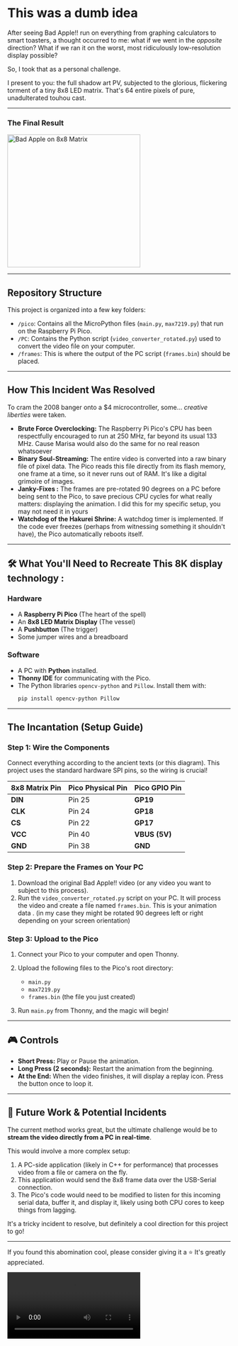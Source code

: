 # This was a dumb idea 

After seeing Bad Apple!! run on everything from graphing calculators to smart toasters, a thought occurred to me: what if we went in the *opposite* direction? What if we ran it on the worst, most ridiculously low-resolution display possible?

So, I took that as a personal challenge.

I present to you: the full shadow art PV, subjected to the glorious, flickering torment of a tiny 8x8 LED matrix. That's 64 entire pixels of pure, unadulterated touhou cast.

---

### The Final Result

<img src="apple_bad.gif" alt="Bad Apple on 8x8 Matrix" width="300"/>

---
## Repository Structure

This project is organized into a few key folders:

* `/pico`: Contains all the MicroPython files (`main.py`, `max7219.py`) that run on the Raspberry Pi Pico.
* `/PC`: Contains the Python script (`video_converter_rotated.py`) used to convert the video file on your computer.
* `/frames`: This is where the output of the PC script (`frames.bin`) should be placed.

---

## How This Incident Was Resolved

To cram the 2008 banger onto a $4 microcontroller, some... *creative liberties* were taken.

* **Brute Force Overclocking:** The Raspberry Pi Pico's CPU has been respectfully encouraged to run at 250 MHz, far beyond its usual 133 MHz. Cause Marisa would also do the same for no real reason whatsoever
* **Binary Soul-Streaming:** The entire video is converted into a raw binary file of pixel data. The Pico reads this file directly from its flash memory, one frame at a time, so it never runs out of RAM. It's like a digital grimoire of images.
* **Janky-Fixes :** The frames are pre-rotated 90 degrees on a PC before being sent to the Pico, to save precious CPU cycles for what really matters: displaying the animation. I did this for my specific setup, you may not need it in yours 
* **Watchdog of the Hakurei Shrine:** A watchdog timer is implemented. If the code ever freezes (perhaps from witnessing something it shouldn't have), the Pico automatically reboots itself.
---

## 🛠️ What You'll Need to Recreate This 8K display technology : 

### Hardware
* A **Raspberry Pi Pico** (The heart of the spell)
* An **8x8 LED Matrix Display** (The vessel)
* A **Pushbutton** (The trigger)
* Some jumper wires and a breadboard

### Software
* A PC with **Python** installed.
* **Thonny IDE** for communicating with the Pico.
* The Python libraries `opencv-python` and `Pillow`. Install them with:
    ```bash
    pip install opencv-python Pillow
    ```

---

## The Incantation (Setup Guide)

### Step 1: Wire the Components

Connect everything according to the ancient texts (or this diagram). This project uses the standard hardware SPI pins, so the wiring is crucial!

| 8x8 Matrix Pin | Pico Physical Pin | Pico GPIO Pin |
| :--- | :--- | :--- |
| **DIN** | Pin 25 | **GP19** |
| **CLK** | Pin 24 | **GP18** |
| **CS** | Pin 22 | **GP17** |
| **VCC** | Pin 40 | **VBUS (5V)** |
| **GND** | Pin 38 | **GND** |

### Step 2: Prepare the Frames on Your PC

1.  Download the original Bad Apple!! video (or any video you want to subject to this process).
2.  Run the `video_converter_rotated.py` script on your PC. It will process the video and create a file named `frames.bin`. This is your animation data . (in my case they might be rotated 90 degrees left or right depending on your screen orientation)

### Step 3: Upload to the Pico

1.  Connect your Pico to your computer and open Thonny.
2.  Upload the following files to the Pico's root directory:
    * `main.py`
    * `max7219.py`
    * `frames.bin` (the file you just created)

3.  Run `main.py` from Thonny, and the magic will begin!

---

## 🎮 Controls

* **Short Press:** Play or Pause the animation.
* **Long Press (2 seconds):** Restart the animation from the beginning.
* **At the End:** When the video finishes, it will display a replay icon. Press the button once to loop it.

---

## 🌟 Future Work & Potential Incidents

The current method works great, but the ultimate challenge would be to **stream the video directly from a PC in real-time**.

This would involve a more complex setup:
1.  A PC-side application (likely in C++ for performance) that processes video from a file or camera on the fly.
2.  This application would send the 8x8 frame data over the USB-Serial connection.
3.  The Pico's code would need to be modified to listen for this incoming serial data, buffer it, and display it, likely using both CPU cores to keep things from lagging.

It's a tricky incident to resolve, but definitely a cool direction for this project to go!

---

If you found this abomination cool, please consider giving it a ⭐ It's greatly appreciated. 

<video src="bad_apple_8x8_preview.mp4" style="max-width: 480px;"></video>

